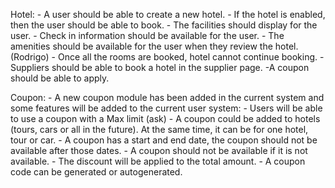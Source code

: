 Hotel: 
    - A user should be able to create a new hotel. 
    - If the hotel is enabled, then the user should be able to book. 
    - The facilities should display for the user. 
    - Check in information should be available for the user. 
    - The amenities should be available for the user when they review the hotel. (Rodrigo) 
    - Once all the rooms are booked, hotel cannot continue booking. 
    - Suppliers should be able to book a hotel in the supplier page. 
    -A coupon should be able to apply. 

Coupon: 
    - A new coupon module has been added in the current system and some features will be added to the current user system: 
    - Users will be able to use a coupon with a Max limit (ask) 
    - A coupon could be added to hotels (tours, cars or all in the future). At the same time, it can be for one hotel, tour or car. 
    - A coupon has a start and end date, the coupon should not be available after those dates. 
    - A coupon should not be available if it is not available. 
    - The discount will be applied to the total amount. 
    - A coupon code can be generated or autogenerated. 